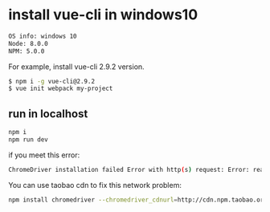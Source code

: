 # install vue-cli in windows10
``` bash
OS info: windows 10
Node: 8.0.0
NPM: 5.0.0
```

For example, install vue-cli 2.9.2 version.
``` bash
$ npm i -g vue-cli@2.9.2
$ vue init webpack my-project
```
## run in localhost
```bash
npm i
npm run dev
```
if you meet this error:
``` bash
ChromeDriver installation failed Error with http(s) request: Error: read ECONNRESET
```
You can use taobao cdn to fix this network problem:
```bash
npm install chromedriver --chromedriver_cdnurl=http://cdn.npm.taobao.org/dist/chromedriver
```